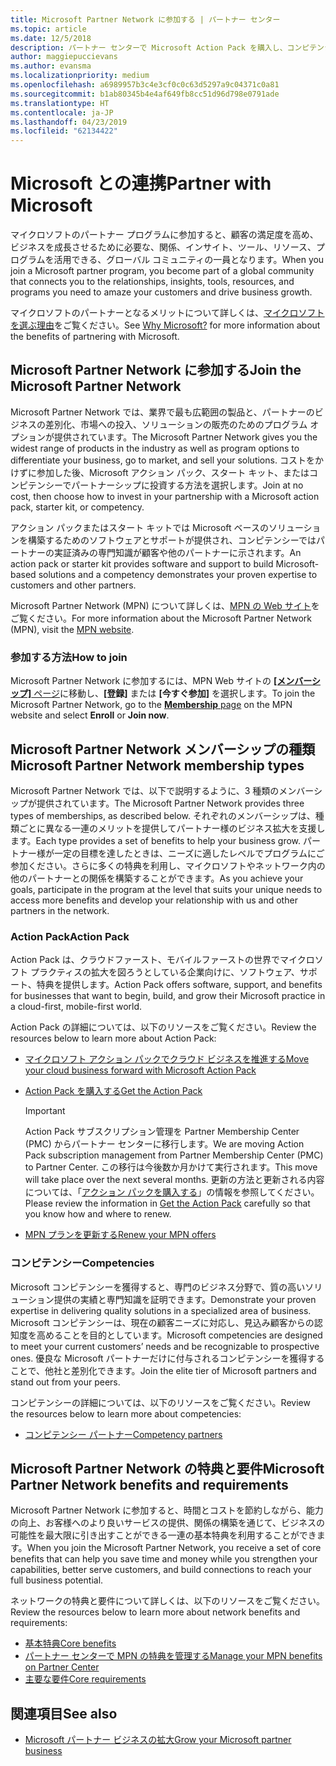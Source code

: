 ```yaml
---
title: Microsoft Partner Network に参加する | パートナー センター
ms.topic: article
ms.date: 12/5/2018
description: パートナー センターで Microsoft Action Pack を購入し、コンピテンシーを獲得しましょう
author: maggiepuccievans
ms.author: evansma
ms.localizationpriority: medium
ms.openlocfilehash: a6989957b3c4e3cf0c0c63d5297a9c04371c0a81
ms.sourcegitcommit: b1ab80345b4e4af649fb8cc51d96d798e0791ade
ms.translationtype: HT
ms.contentlocale: ja-JP
ms.lasthandoff: 04/23/2019
ms.locfileid: "62134422"
---
```

<!-- Note from Maggie on Dec 5, 2018: I can no longer tell what purpose this article serves. I'm going to redirect it to the mpn-overview.md topic and move the relevant information there. In the interim, I've copied and pasted the content from the MPN overview topic into this one in case anyone out there has it bookmarked.
-->

# <a name="partner-with-microsoft"></a><span data-ttu-id="1d5c7-103">Microsoft との連携</span><span class="sxs-lookup"><span data-stu-id="1d5c7-103">Partner with Microsoft</span></span>

<span data-ttu-id="1d5c7-104">マイクロソフトのパートナー プログラムに参加すると、顧客の満足度を高め、ビジネスを成長させるために必要な、関係、インサイト、ツール、リソース、プログラムを活用できる、グローバル コミュニティの一員となります。</span><span class="sxs-lookup"><span data-stu-id="1d5c7-104">When you join a Microsoft partner program, you become part of a global community that connects you to the relationships, insights, tools, resources, and programs you need to amaze your customers and drive business growth.</span></span>

<span data-ttu-id="1d5c7-105">マイクロソフトのパートナーとなるメリットについて詳しくは、[マイクロソフトを選ぶ理由](https://partner.microsoft.com/business-opportunities/why-microsoft)をご覧ください。</span><span class="sxs-lookup"><span data-stu-id="1d5c7-105">See [Why Microsoft?](https://partner.microsoft.com/business-opportunities/why-microsoft) for more information about the benefits of partnering with Microsoft.</span></span> 

## <a name="join-the-microsoft-partner-network"></a><span data-ttu-id="1d5c7-106">Microsoft Partner Network に参加する</span><span class="sxs-lookup"><span data-stu-id="1d5c7-106">Join the Microsoft Partner Network</span></span>

<!-- 12/5/18 The content below was copied and pasted directly from the Membership page of the MPN site (https://partner.microsoft.com/en-us/membership)-->

<span data-ttu-id="1d5c7-107">Microsoft Partner Network では、業界で最も広範囲の製品と、パートナーのビジネスの差別化、市場への投入、ソリューションの販売のためのプログラム オプションが提供されています。</span><span class="sxs-lookup"><span data-stu-id="1d5c7-107">The Microsoft Partner Network gives you the widest range of products in the industry as well as program options to differentiate your business, go to market, and sell your solutions.</span></span> <span data-ttu-id="1d5c7-108">コストをかけずに参加した後、Microsoft アクション パック、スタート キット、またはコンピテンシーでパートナーシップに投資する方法を選択します。</span><span class="sxs-lookup"><span data-stu-id="1d5c7-108">Join at no cost, then choose how to invest in your partnership with a Microsoft action pack, starter kit, or competency.</span></span>

<span data-ttu-id="1d5c7-109">アクション パックまたはスタート キットでは Microsoft ベースのソリューションを構築するためのソフトウェアとサポートが提供され、コンピテンシーではパートナーの実証済みの専門知識が顧客や他のパートナーに示されます。</span><span class="sxs-lookup"><span data-stu-id="1d5c7-109">An action pack or starter kit provides software and support to build Microsoft-based solutions and a competency demonstrates your proven expertise to customers and other partners.</span></span>

<span data-ttu-id="1d5c7-110">Microsoft Partner Network (MPN) について詳しくは、[MPN の Web サイト](https://partner.microsoft.com/commercial)をご覧ください。</span><span class="sxs-lookup"><span data-stu-id="1d5c7-110">For more information about the Microsoft Partner Network (MPN), visit the [MPN website](https://partner.microsoft.com/commercial).</span></span>

### <a name="how-to-join"></a><span data-ttu-id="1d5c7-111">参加する方法</span><span class="sxs-lookup"><span data-stu-id="1d5c7-111">How to join</span></span>

<span data-ttu-id="1d5c7-112">Microsoft Partner Network に参加するには、MPN Web サイトの [**[メンバーシップ]** ページ](https://partner.microsoft.com/membership)に移動し、**[登録]** または **[今すぐ参加]** を選択します。</span><span class="sxs-lookup"><span data-stu-id="1d5c7-112">To join the Microsoft Partner Network, go to the [**Membership** page](https://partner.microsoft.com/membership) on the MPN website and select **Enroll** or **Join now**.</span></span>

## <a name="microsoft-partner-network-membership-types"></a><span data-ttu-id="1d5c7-113">Microsoft Partner Network メンバーシップの種類</span><span class="sxs-lookup"><span data-stu-id="1d5c7-113">Microsoft Partner Network membership types</span></span>

<!-- 12/5/18 The content below was copied and pasted directly from the Membership pages of the MPN site (https://partner.microsoft.com/en-us/membership)-->

<span data-ttu-id="1d5c7-114">Microsoft Partner Network では、以下で説明するように、3 種類のメンバーシップが提供されています。</span><span class="sxs-lookup"><span data-stu-id="1d5c7-114">The Microsoft Partner Network provides three types of memberships, as described below.</span></span> <span data-ttu-id="1d5c7-115">それぞれのメンバーシップは、種類ごとに異なる一連のメリットを提供してパートナー様のビジネス拡大を支援します。</span><span class="sxs-lookup"><span data-stu-id="1d5c7-115">Each type provides a set of benefits to help your business grow.</span></span> <span data-ttu-id="1d5c7-116">パートナー様が一定の目標を達したときは、ニーズに適したレベルでプログラムにご参加ください。さらに多くの特典を利用し、マイクロソフトやネットワーク内の他のパートナーとの関係を構築することができます。</span><span class="sxs-lookup"><span data-stu-id="1d5c7-116">As you achieve your goals, participate in the program at the level that suits your unique needs to access more benefits and develop your relationship with us and other partners in the network.</span></span>

### <a name="action-pack"></a><span data-ttu-id="1d5c7-117">Action Pack</span><span class="sxs-lookup"><span data-stu-id="1d5c7-117">Action Pack</span></span>

<span data-ttu-id="1d5c7-118">Action Pack は、クラウドファースト、モバイルファーストの世界でマイクロソフト プラクティスの拡大を図ろうとしている企業向けに、ソフトウェア、サポート、特典を提供します。</span><span class="sxs-lookup"><span data-stu-id="1d5c7-118">Action Pack offers software, support, and benefits for businesses that want to begin, build, and grow their Microsoft practice in a cloud-first, mobile-first world.</span></span> 

<span data-ttu-id="1d5c7-119">Action Pack の詳細については、以下のリソースをご覧ください。</span><span class="sxs-lookup"><span data-stu-id="1d5c7-119">Review the resources below to learn more about Action Pack:</span></span>

- [<span data-ttu-id="1d5c7-120">マイクロソフト アクション パックでクラウド ビジネスを推進する</span><span class="sxs-lookup"><span data-stu-id="1d5c7-120">Move your cloud business forward with Microsoft Action Pack</span></span>](https://partner.microsoft.com/membership/action-pack)
- [<span data-ttu-id="1d5c7-121">Action Pack を購入する</span><span class="sxs-lookup"><span data-stu-id="1d5c7-121">Get the Action Pack</span></span>](mpn-get-action-pack.md)
  
    >[!IMPORTANT]
    ><span data-ttu-id="1d5c7-122">Action Pack サブスクリプション管理を Partner Membership Center (PMC) からパートナー センターに移行します。</span><span class="sxs-lookup"><span data-stu-id="1d5c7-122">We are moving Action Pack subscription management from Partner Membership Center (PMC) to Partner Center.</span></span> <span data-ttu-id="1d5c7-123">この移行は今後数か月かけて実行されます。</span><span class="sxs-lookup"><span data-stu-id="1d5c7-123">This move will take place over the next several months.</span></span> <span data-ttu-id="1d5c7-124">更新の方法と更新される内容については、「[アクション パックを購入する](mpn-get-action-pack.md)」の情報を参照してください。</span><span class="sxs-lookup"><span data-stu-id="1d5c7-124">Please review the information in [Get the Action Pack](mpn-get-action-pack.md) carefully so that you know how and where to renew.</span></span>  

- [<span data-ttu-id="1d5c7-125">MPN プランを更新する</span><span class="sxs-lookup"><span data-stu-id="1d5c7-125">Renew your MPN offers</span></span>](renew-mpn-offers.md)

### <a name="competencies"></a><span data-ttu-id="1d5c7-126">コンピテンシー</span><span class="sxs-lookup"><span data-stu-id="1d5c7-126">Competencies</span></span>

<span data-ttu-id="1d5c7-127">Microsoft コンピテンシーを獲得すると、専門のビジネス分野で、質の高いソリューション提供の実績と専門知識を証明できます。</span><span class="sxs-lookup"><span data-stu-id="1d5c7-127">Demonstrate your proven expertise in delivering quality solutions in a specialized area of business.</span></span> <span data-ttu-id="1d5c7-128">Microsoft コンピテンシーは、現在の顧客ニーズに対応し、見込み顧客からの認知度を高めることを目的としています。</span><span class="sxs-lookup"><span data-stu-id="1d5c7-128">Microsoft competencies are designed to meet your current customers’ needs and be recognizable to prospective ones.</span></span> <span data-ttu-id="1d5c7-129">優良な Microsoft パートナーだけに付与されるコンピテンシーを獲得することで、他社と差別化できます。</span><span class="sxs-lookup"><span data-stu-id="1d5c7-129">Join the elite tier of Microsoft partners and stand out from your peers.</span></span>

<span data-ttu-id="1d5c7-130">コンピテンシーの詳細については、以下のリソースをご覧ください。</span><span class="sxs-lookup"><span data-stu-id="1d5c7-130">Review the resources below to learn more about competencies:</span></span>

- [<span data-ttu-id="1d5c7-131">コンピテンシー パートナー</span><span class="sxs-lookup"><span data-stu-id="1d5c7-131">Competency partners</span></span>](https://partner.microsoft.com/membership/competencies)

## <a name="microsoft-partner-network-benefits-and-requirements"></a><span data-ttu-id="1d5c7-132">Microsoft Partner Network の特典と要件</span><span class="sxs-lookup"><span data-stu-id="1d5c7-132">Microsoft Partner Network benefits and requirements</span></span>

<span data-ttu-id="1d5c7-133">Microsoft Partner Network に参加すると、時間とコストを節約しながら、能力の向上、お客様へのより良いサービスの提供、関係の構築を通じて、ビジネスの可能性を最大限に引き出すことができる一連の基本特典を利用することができます。</span><span class="sxs-lookup"><span data-stu-id="1d5c7-133">When you join the Microsoft Partner Network, you receive a set of core benefits that can help you save time and money while you strengthen your capabilities, better serve customers, and build connections to reach your full business potential.</span></span>

<span data-ttu-id="1d5c7-134">ネットワークの特典と要件について詳しくは、以下のリソースをご覧ください。</span><span class="sxs-lookup"><span data-stu-id="1d5c7-134">Review the resources below to learn more about network benefits and requirements:</span></span>

- [<span data-ttu-id="1d5c7-135">基本特典</span><span class="sxs-lookup"><span data-stu-id="1d5c7-135">Core benefits</span></span>](https://partner.microsoft.com/en-us/membership/core-benefits#simple-tab-content-1)
- [<span data-ttu-id="1d5c7-136">パートナー センターで MPN の特典を管理する</span><span class="sxs-lookup"><span data-stu-id="1d5c7-136">Manage your MPN benefits on Partner Center</span></span>](manage-your-partner-network-benefits.md)
- [<span data-ttu-id="1d5c7-137">主要な要件</span><span class="sxs-lookup"><span data-stu-id="1d5c7-137">Core requirements</span></span>](https://partner.microsoft.com/en-us/membership/core-benefits#simple-tab-content-2)

## <a name="see-also"></a><span data-ttu-id="1d5c7-138">関連項目</span><span class="sxs-lookup"><span data-stu-id="1d5c7-138">See also</span></span>
- [<span data-ttu-id="1d5c7-139">Microsoft パートナー ビジネスの拡大</span><span class="sxs-lookup"><span data-stu-id="1d5c7-139">Grow your Microsoft partner business</span></span>](grow-your-business.md)
